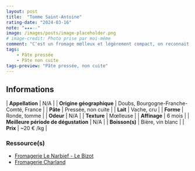 ```yaml
---
layout: post
title:  "Tomme Saint-Antoine"
rating-date: "2024-03-16"
note: "★★★☆☆"
image: /images/posts/image-placeholder.png
# image-credit: Photo prise par moi-même
comment: "C'est un fromage mœlleux et légèrement compact, on reconnait bien la texture d'une tomme. Il possède un goût parfumé avec la croûte, légèrement boisé et animal. Je l'ai également goûté dans un burger et il est cependant un peu fade. Pour être franc, il manque de caractère pour ressortir dans l'ensemble des parfums que possède un hamburger."
tags:
    - Pâte pressée
    - Pâte non cuite
tags-preview: "Pâte pressée, non cuite"
---
```


## Informations

| **Appellation** | N/A |
| **Origine géographique** | Doubs, Bourgogne-Franche-Comté, France |
| **Pâte** | Pressée, non cuite |
| **Lait** | Vache, cru |
| **Forme** | Ronde, tomme |
| **Odeur** | N/A |
| **Texture** | Mœlleuse |
| **Affinage** | 6 mois |
| **Meilleure période de dégustation** | N/A |
| **Boisson(s)** | Bière, vin blanc |
| **Prix** | ~20 € /kg |

### Ressource(s)
* [Fromagerie Le Narbief - Le Bizot](https://www.fromagerienarbief.com/vente-fromage-jura/19-tome-fort-saint-antoine.html)
* [Fromagerie Charland](https://fromageriecharland.fr/boutique/fromages/ane/tomme-du-fort/)